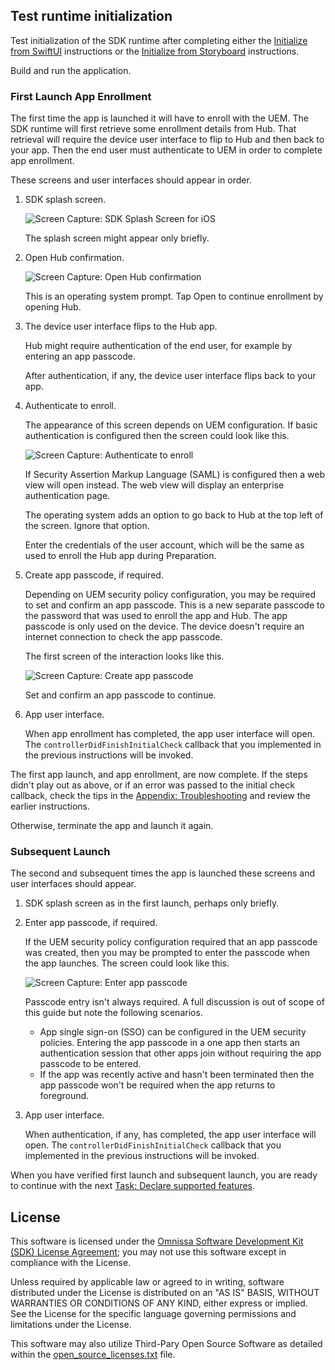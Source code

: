 ## Test runtime initialization
Test initialization of the SDK runtime after completing either
the [Initialize from SwiftUI](../01Initialize-from-SwiftUI/readme.md)
instructions or
the [Initialize from Storyboard](../02Initialize-from-Storyboard/readme.md)
instructions.

Build and run the application.

### First Launch App Enrollment
The first time the app is launched it will have to enroll with the UEM. The SDK
runtime will first retrieve some enrollment details from Hub. That retrieval
will require the device user interface to flip to Hub and then back to your app.
Then the end user must authenticate to UEM in order to complete app enrollment.

These screens and user interfaces should appear in order.

1.  SDK splash screen.

    ![**Screen Capture:** SDK Splash Screen for iOS](Screen_SDK-Splash-Screen.png)

    The splash screen might appear only briefly.

2.  Open Hub confirmation.

    ![**Screen Capture:** Open Hub confirmation](Screen_ws1appOpenHub.png)

    This is an operating system prompt. Tap Open to continue enrollment by
    opening Hub.

3.  The device user interface flips to the Hub app.

    Hub might require authentication of the end user, for example by entering an
    app passcode.

    After authentication, if any, the device user interface flips back to your
    app.

4.  Authenticate to enroll.

    The appearance of this screen depends on UEM configuration. If basic
    authentication is configured then the screen could look like this.

    ![**Screen Capture:** Authenticate to enroll](Screen_ws1appAuthenticateToEnroll.png)

    If Security Assertion Markup Language (SAML) is configured then a web view
    will open instead. The web view will display an enterprise authentication
    page.

    The operating system adds an option to go back to Hub at the top left of the
    screen. Ignore that option.

    Enter the credentials of the user account, which will be the same as used to
    enroll the Hub app during Preparation.

5.  Create app passcode, if required.

    Depending on UEM security policy configuration, you may be required to set
    and confirm an app passcode. This is a new separate passcode to the password
    that was used to enroll the app and Hub. The app passcode is only used on
    the device. The device doesn't require an internet connection to check the
    app passcode.

    The first screen of the interaction looks like this.

    ![**Screen Capture:** Create app passcode](Screen_ws1appCreateAppPasscode.png)

    Set and confirm an app passcode to continue.

6.  App user interface.

    When app enrollment has completed, the app user interface will open. The
    `controllerDidFinishInitialCheck` callback that you implemented in the
    previous instructions will be invoked.

The first app launch, and app enrollment, are now complete. If the steps didn't
play out as above, or if an error was passed to the initial check callback,
check the tips in
the [Appendix: Troubleshooting](../../22Appendix_Troubleshooting/readme.md)
and review the earlier instructions.

Otherwise, terminate the app and launch it again.

### Subsequent Launch
The second and subsequent times the app is launched these screens and user
interfaces should appear.

1.  SDK splash screen as in the first launch, perhaps only briefly.

2.  Enter app passcode, if required.

    If the UEM security policy configuration required that an app passcode was
    created, then you may be prompted to enter the passcode when the app
    launches. The screen could look like this.

    ![**Screen Capture:** Enter app passcode](Screen_ws1appEnterAppPasscode.png)

    Passcode entry isn't always required. A full discussion is out of scope of
    this guide but note the following scenarios.
    
    -   App single sign-on (SSO) can be configured in the UEM security policies.
        Entering the app passcode in a one app then starts an authentication
        session that other apps join without requiring the app passcode to be
        entered.
    -   If the app was recently active and hasn't been terminated then the app
        passcode won't be required when the app returns to foreground.

3.  App user interface.

    When authentication, if any, has completed, the app user interface will
    open. The `controllerDidFinishInitialCheck` callback that you implemented in
    the previous instructions will be invoked.

When you have verified first launch and subsequent launch, you are ready to
continue with the next
[Task: Declare supported features](../../05Task_Declare-Supported-Features/readme.md).

## License

This software is licensed under the [Omnissa Software Development Kit (SDK) License Agreement](https://static.omnissa.com/sites/default/files/omnissa-sdk-agreement.pdf); you may not use this software except in compliance with the License.

Unless required by applicable law or agreed to in writing, software distributed under the License is distributed on an "AS IS" BASIS, WITHOUT WARRANTIES OR CONDITIONS OF ANY KIND, either express or implied. See the License for the specific language governing permissions and limitations under the License.

This software may also utilize Third-Pary Open Source Software as detailed within the [open_source_licenses.txt](open_source_licenses.txt) file.
